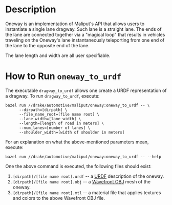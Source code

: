# Description

Oneway is an implementation of Maliput's API that allows users to instantiate
a single lane dragway.  Such lane is a straight lane. The ends of the lane
are connected together via a "magical loop" that results in vehicles traveling
on the Oneway's lane instantaneously teleporting from one end of the lane to
the opposite end of the lane.

The lane length and width are all user specifiable.

# How to Run `oneway_to_urdf`

The executable `dragway_to_urdf` allows one create a URDF representation of a
dragway. To run `dragway_to_urdf`, execute:

    bazel run //drake/automotive/maliput/oneway:oneway_to_urdf -- \
          --dirpath=[dirpath] \
          --file_name_root=[file name root] \
          --lane_width=[lane width] \
          --length=[length of road in meters] \
          --num_lanes=[number of lanes] \
          --shoulder_width=[width of shoulder in meters]

For an explanation on what the above-mentioned parameters mean, execute:

    bazel run //drake/automotive/maliput/oneway:oneway_to_urdf -- --help

One the above command is executed, the following files should exist:

  1. `[dirpath]/[file name root].urdf` -- a [URDF](http://wiki.ros.org/urdf)
     description of the oneway.
  2. `[dirpath]/[file name root].obj` -- a
     [Wavefront OBJ](https://en.wikipedia.org/wiki/Wavefront_.obj_file) mesh of
     the oneway.
  3. `[dirpath]/[file name root].mtl` -- a material file that applies textures
     and colors to the above Wavefront OBJ file.
